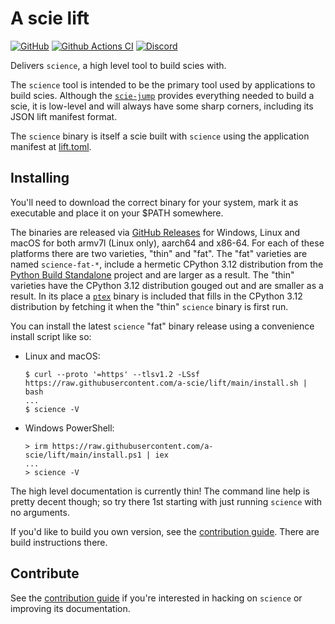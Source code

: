 # A scie lift

[![GitHub](https://img.shields.io/github/license/a-scie/lift)](LICENSE)
[![Github Actions CI](https://github.com/a-scie/lift/actions/workflows/ci.yml/badge.svg)](https://github.com/a-scie/lift/actions/workflows/ci.yml)
[![Discord](https://img.shields.io/discord/1113502044922322954)](https://scie.app/discord)

Delivers `science`, a high level tool to build scies with.

The `science` tool is intended to be the primary tool used by applications to build scies. Although
the [`scie-jump`](https://github.com/a-scie/jump) provides everything needed to build a scie, it is
low-level and will always have some sharp corners, including its JSON lift manifest format.

The `science` binary is itself a scie built with `science` using the application manifest at
[lift.toml](lift.toml).

## Installing

You'll need to download the correct binary for your system, mark it as executable and place it on
your $PATH somewhere.

The binaries are released via [GitHub Releases](https://github.com/a-scie/lift/releases)
for Windows, Linux and macOS for both armv7l (Linux only), aarch64 and x86-64. For each of these platforms
there are two varieties, "thin" and "fat". The "fat" varieties are named `science-fat-*`, include
a hermetic CPython 3.12 distribution from the [Python Build Standalone]() project and are larger as
a result. The "thin" varieties have the CPython 3.12 distribution gouged out and are smaller as a
result. In its place a [`ptex`](https://github.com/a-scie/ptex) binary is included that fills in the
CPython 3.12 distribution by fetching it when the "thin" `science` binary is first run.

You can install the latest `science` "fat" binary release using a convenience install script
like so:

+ Linux and macOS:
    ```
    $ curl --proto '=https' --tlsv1.2 -LSsf https://raw.githubusercontent.com/a-scie/lift/main/install.sh | bash
    ...
    $ science -V
    ```
+ Windows PowerShell:
    ```
    > irm https://raw.githubusercontent.com/a-scie/lift/main/install.ps1 | iex
    ...
    > science -V
    ```

The high level documentation is currently thin! The command line help is pretty decent though; so
try there 1st starting with just running `science` with no arguments.

If you'd like to build you own version, see the [contribution guide](CONTRIBUTING.md). There are
build instructions there.

## Contribute

See the [contribution guide](CONTRIBUTING.md) if you're interested in hacking on `science` or
improving its documentation.
